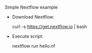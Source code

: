 Simple Nextflow example

* Download Nextflow:

    curl -s https://get.nextflow.io | bash 

* Execute script:

    nextflow run hello.nf


